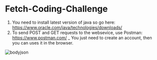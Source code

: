 # Fetch-Coding-Challenge
1) You need to install latest version of java so go here: https://www.oracle.com/java/technologies/downloads/
2) To send POST and GET requests to the websevice, use Postman: https://www.postman.com/ _
You just need to create an account, then you can uses it in the browser.


![bodyjson](https://user-images.githubusercontent.com/36714045/134413141-735d94ea-2b9e-4694-a131-636e8966a6d4.PNG)
